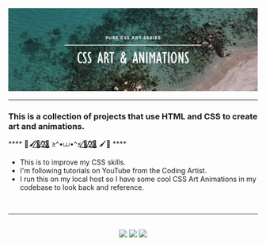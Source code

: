 <div align="center">
    <img src="images/readmeBanner.jpg">
</div>

---

### This is a collection of projects that use HTML and CSS to create art and animations.
**** 🎨🖌️🦋⃤♡⃤🌈⃤    ≽^•⩊•^≼   🌈⃤♡⃤🦋⃤ 🖌️🎨 **** 
- This is to improve my CSS skills.
- I'm following tutorials on YouTube from the Coding Artist.
- I run this on my local host so I have some cool CSS Art Animations in my codebase to look back and reference.

</br>

---

</br>

<div align="center">
    <img height="150" src="https://media1.giphy.com/media/v1.Y2lkPTc5MGI3NjExMHE0dmt6MjlkYnZkZm10eWN2NzZ3ejlxeGc1MDlzeWMwNXJiazB5ZSZlcD12MV9pbnRlcm5hbF9naWZfYnlfaWQmY3Q9Zw/rYEAkYihZsyWs/giphy.gif">
    <img height="150" src="https://media.giphy.com/media/v1.Y2lkPTc5MGI3NjExczUzcDVrOG5tOWg4MXB6aG1neG1saWc2ZHh4ZzZzeGF3bDA2cTd4ZyZlcD12MV9pbnRlcm5hbF9naWZfYnlfaWQmY3Q9Zw/WSyz8TouS9jfW/giphy.gif">
    <img height="150" src="https://media.giphy.com/media/v1.Y2lkPTc5MGI3NjExaDg1bmM0OWprbW9qaXBsYml5ZjNzOGpnenF3ajRtaWVzb3MxdTg3NSZlcD12MV9pbnRlcm5hbF9naWZfYnlfaWQmY3Q9Zw/aysBMSvOiagPm/giphy.gif">
</div>